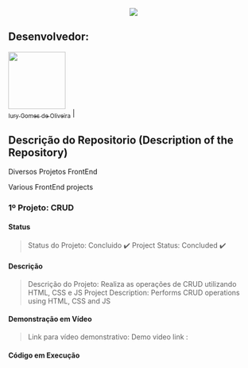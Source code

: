 <p align="center">
  <img src="https://github.com/iurygdeoliveira/Front-End/blob/master/Capa.jpg">
</p>

## Desenvolvedor:

[<img src="https://avatars3.githubusercontent.com/u/30157522?s=460&u=30d3397df3e4655b6fa8047ac27052569cf7db78&v=4" width=115><br><sub>Iury Gomes de Oliveira</sub>](https://github.com/iurygdeoliveira) |

## Descrição do Repositorio (Description of the Repository)

<p align="justify"> Diversos Projetos FrontEnd </p>
<p align="justify"> Various FrontEnd projects </p>

### 1º Projeto: CRUD

#### Status

> Status do Projeto: Concluido :heavy_check_mark:
> Project Status: Concluded :heavy_check_mark:

#### Descrição

> Descrição do Projeto: Realiza as operações de CRUD utilizando HTML, CSS e JS
> Project Description: Performs CRUD operations using HTML, CSS and JS

#### Demonstração em Vídeo

> Link para vídeo demonstrativo:
> Demo video link :

#### Código em Execução
